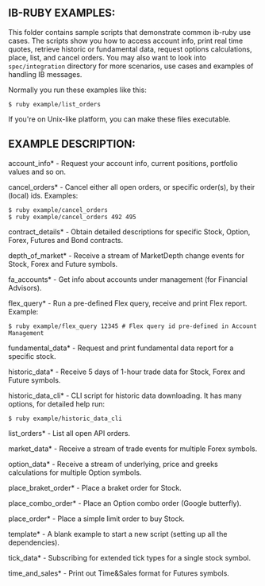 ## IB-RUBY EXAMPLES:

This folder contains sample scripts that demonstrate common ib-ruby use cases.
The scripts show you how to access account info, print real time quotes, retrieve
historic or fundamental data, request options calculations, place, list, and cancel orders.
You may also want to look into `spec/integration` directory for more scenarios,
use cases and examples of handling IB messages.

Normally you run these examples like this:

    $ ruby example/list_orders

If you're on Unix-like platform, you can make these files executable.

## EXAMPLE DESCRIPTION:

account_info*   - Request your account info, current positions, portfolio values and so on.

cancel_orders*  - Cancel either all open orders, or specific order(s),  by their (local) ids. Examples:

    $ ruby example/cancel_orders
    $ ruby example/cancel_orders 492 495

contract_details* - Obtain detailed descriptions for specific Stock, Option, Forex, Futures and Bond contracts.

depth_of_market* - Receive a stream of MarketDepth change events for Stock, Forex and Future symbols.

fa_accounts* - Get info about accounts under management (for Financial Advisors).

flex_query* - Run a pre-defined Flex query, receive and print Flex report. Example:

    $ ruby example/flex_query 12345 # Flex query id pre-defined in Account Management

fundamental_data* - Request and print fundamental data report for a specific stock.

historic_data* - Receive 5 days of 1-hour trade data for Stock, Forex and Future symbols.

historic_data_cli* - CLI script for historic data downloading. It has many options, for detailed help run:

    $ ruby example/historic_data_cli

list_orders* - List all open API orders.

market_data* - Receive a stream of trade events for multiple Forex symbols.

option_data* - Receive a stream of underlying, price and greeks calculations for multiple Option symbols.

place_braket_order* - Place a braket order for Stock.

place_combo_order* - Place an Option combo order (Google butterfly).

place_order* - Place a simple limit order to buy Stock.

template* - A blank example to start a new script (setting up all the dependencies).

tick_data* - Subscribing for extended tick types for a single stock symbol.

time_and_sales* - Print out Time&Sales format for Futures symbols.
